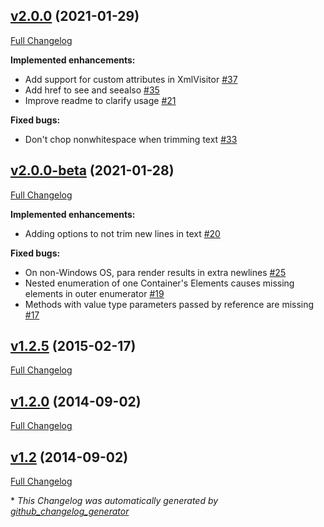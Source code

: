

## [v2.0.0](https://github.com/devlooped/NuDoq/tree/v2.0.0) (2021-01-29)

[Full Changelog](https://github.com/devlooped/NuDoq/compare/v2.0.0-beta...v2.0.0)

**Implemented enhancements:**

- Add support for custom attributes in XmlVisitor [\#37](https://github.com/devlooped/NuDoq/issues/37)
- Add href to see and seealso [\#35](https://github.com/devlooped/NuDoq/issues/35)
- Improve readme to clarify usage [\#21](https://github.com/devlooped/NuDoq/issues/21)

**Fixed bugs:**

- Don't chop nonwhitespace when trimming text [\#33](https://github.com/devlooped/NuDoq/issues/33)

## [v2.0.0-beta](https://github.com/devlooped/NuDoq/tree/v2.0.0-beta) (2021-01-28)

[Full Changelog](https://github.com/devlooped/NuDoq/compare/v1.2.5...v2.0.0-beta)

**Implemented enhancements:**

- Adding options to not trim new lines in text [\#20](https://github.com/devlooped/NuDoq/issues/20)

**Fixed bugs:**

- On non-Windows OS, para render results in extra newlines [\#25](https://github.com/devlooped/NuDoq/issues/25)
- Nested enumeration of one Container's Elements causes missing elements in outer enumerator [\#19](https://github.com/devlooped/NuDoq/issues/19)
- Methods with value type parameters passed by reference are missing [\#17](https://github.com/devlooped/NuDoq/issues/17)

## [v1.2.5](https://github.com/devlooped/NuDoq/tree/v1.2.5) (2015-02-17)

[Full Changelog](https://github.com/devlooped/NuDoq/compare/v1.2.0...v1.2.5)

## [v1.2.0](https://github.com/devlooped/NuDoq/tree/v1.2.0) (2014-09-02)

[Full Changelog](https://github.com/devlooped/NuDoq/compare/v1.2...v1.2.0)

## [v1.2](https://github.com/devlooped/NuDoq/tree/v1.2) (2014-09-02)

[Full Changelog](https://github.com/devlooped/NuDoq/compare/e29fc17717e92ce036a941f16f1d771ef028f52e...v1.2)



\* *This Changelog was automatically generated by [github_changelog_generator](https://github.com/github-changelog-generator/github-changelog-generator)*
